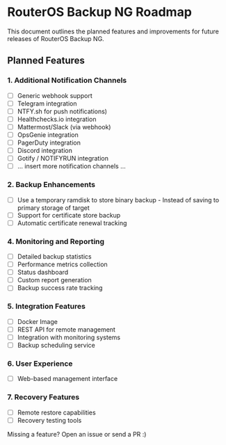 # RouterOS Backup NG Roadmap

This document outlines the planned features and improvements for future releases of RouterOS Backup NG.

## Planned Features

### 1. Additional Notification Channels
- [ ] Generic webhook support
- [ ] Telegram integration
- [ ] NTFY.sh for push notifications)
- [ ] Healthchecks.io integration
- [ ] Mattermost/Slack (via webhook)
- [ ] OpsGenie integration
- [ ] PagerDuty integration
- [ ] Discord integration
- [ ] Gotify / NOTIFYRUN integration
- [ ] ... insert more notification channels ...

### 2. Backup Enhancements
- [ ] Use a temporary ramdisk to store binary backup
      - Instead of saving to primary storage of target
- [ ] Support for certificate store backup
- [ ] Automatic certificate renewal tracking

### 4. Monitoring and Reporting
- [ ] Detailed backup statistics
- [ ] Performance metrics collection
- [ ] Status dashboard
- [ ] Custom report generation
- [ ] Backup success rate tracking

### 5. Integration Features
- [ ] Docker Image
- [ ] REST API for remote management
- [ ] Integration with monitoring systems
- [ ] Backup scheduling service

### 6. User Experience
- [ ] Web-based management interface

### 7. Recovery Features
- [ ] Remote restore capabilities
- [ ] Recovery testing tools

Missing a feature? Open an issue or send a PR :)
